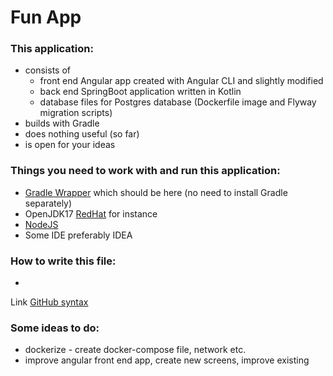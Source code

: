 # Fun App

### This application:

- consists of
  - front end Angular app created with Angular CLI and slightly modified
  - back end SpringBoot application written in Kotlin
  - database files for Postgres database (Dockerfile image and Flyway migration scripts)
- builds with Gradle
- does nothing useful (so far)
- is open for your ideas

### Things you need to work with and run this application:

- [Gradle Wrapper](/gradlew) which should be here (no need to install Gradle separately)
- OpenJDK17 [RedHat](https://developers.redhat.com/products/openjdk/download) for instance
- [NodeJS](https://nodejs.org/en/download)
- Some IDE preferably IDEA

### How to write this file:

-
Link [GitHub syntax](https://docs.github.com/en/get-started/writing-on-github/getting-started-with-writing-and-formatting-on-github/basic-writing-and-formatting-syntax)

### Some ideas to do:

- dockerize - create docker-compose file, network etc.
- improve angular front end app, create new screens, improve existing